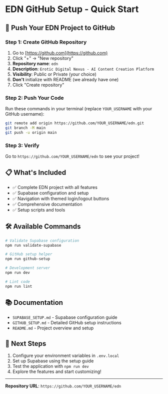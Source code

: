 # EDN GitHub Setup - Quick Start

## 🚀 Push Your EDN Project to GitHub

### Step 1: Create GitHub Repository
1. Go to [https://github.com](https://github.com)
2. Click "+" → "New repository"
3. **Repository name**: `edn`
4. **Description**: `Erotic Digital Nexus - AI Content Creation Platform`
5. **Visibility**: Public or Private (your choice)
6. **Don't** initialize with README (we already have one)
7. Click "Create repository"

### Step 2: Push Your Code
Run these commands in your terminal (replace `YOUR_USERNAME` with your GitHub username):

```bash
git remote add origin https://github.com/YOUR_USERNAME/edn.git
git branch -M main
git push -u origin main
```

### Step 3: Verify
Go to `https://github.com/YOUR_USERNAME/edn` to see your project!

## 📋 What's Included
- ✅ Complete EDN project with all features
- ✅ Supabase configuration and setup
- ✅ Navigation with themed login/logout buttons
- ✅ Comprehensive documentation
- ✅ Setup scripts and tools

## 🛠️ Available Commands
```bash
# Validate Supabase configuration
npm run validate-supabase

# GitHub setup helper
npm run github-setup

# Development server
npm run dev

# Lint code
npm run lint
```

## 📚 Documentation
- `SUPABASE_SETUP.md` - Supabase configuration guide
- `GITHUB_SETUP.md` - Detailed GitHub setup instructions
- `README.md` - Project overview and setup

## 🎉 Next Steps
1. Configure your environment variables in `.env.local`
2. Set up Supabase using the setup guide
3. Test the application with `npm run dev`
4. Explore the features and start customizing!

---

**Repository URL**: `https://github.com/YOUR_USERNAME/edn`
